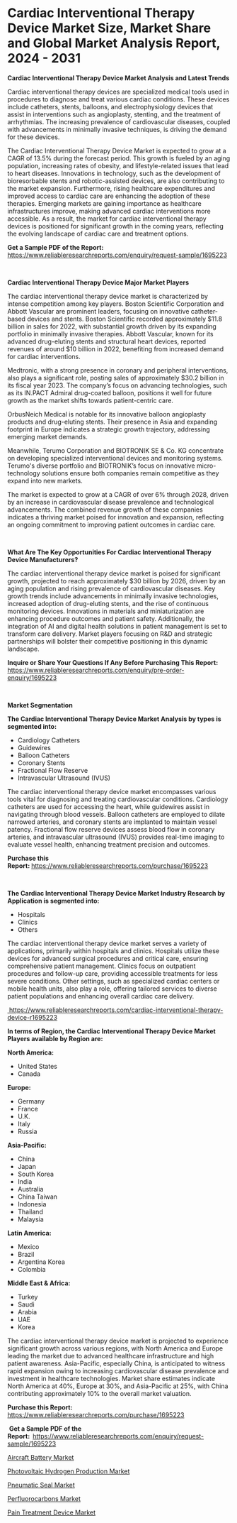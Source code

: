 <p><h1>Cardiac Interventional Therapy Device Market Size, Market Share and Global Market Analysis Report, 2024 - 2031</h1></p><p><strong>Cardiac Interventional Therapy Device Market Analysis and Latest Trends</strong></p>
<p><p>Cardiac interventional therapy devices are specialized medical tools used in procedures to diagnose and treat various cardiac conditions. These devices include catheters, stents, balloons, and electrophysiology devices that assist in interventions such as angioplasty, stenting, and the treatment of arrhythmias. The increasing prevalence of cardiovascular diseases, coupled with advancements in minimally invasive techniques, is driving the demand for these devices.</p><p>The Cardiac Interventional Therapy Device Market is expected to grow at a CAGR of 13.5% during the forecast period. This growth is fueled by an aging population, increasing rates of obesity, and lifestyle-related issues that lead to heart diseases. Innovations in technology, such as the development of bioresorbable stents and robotic-assisted devices, are also contributing to the market expansion. Furthermore, rising healthcare expenditures and improved access to cardiac care are enhancing the adoption of these therapies. Emerging markets are gaining importance as healthcare infrastructures improve, making advanced cardiac interventions more accessible. As a result, the market for cardiac interventional therapy devices is positioned for significant growth in the coming years, reflecting the evolving landscape of cardiac care and treatment options.</p></p>
<p><strong>Get a Sample PDF of the Report:&nbsp;</strong> <a href="https://www.reliableresearchreports.com/enquiry/request-sample/1695223?utm_campaign=38&utm_medium=2&utm_source=Github&utm_content=ia&utm_term=07102024&utm_id=cardiac-interventional-therapy-device">https://www.reliableresearchreports.com/enquiry/request-sample/1695223</a></p>
<p>&nbsp;</p>
<p><strong>Cardiac Interventional Therapy Device Major Market Players</strong></p>
<p><p>The cardiac interventional therapy device market is characterized by intense competition among key players. Boston Scientific Corporation and Abbott Vascular are prominent leaders, focusing on innovative catheter-based devices and stents. Boston Scientific recorded approximately $11.8 billion in sales for 2022, with substantial growth driven by its expanding portfolio in minimally invasive therapies. Abbott Vascular, known for its advanced drug-eluting stents and structural heart devices, reported revenues of around $10 billion in 2022, benefiting from increased demand for cardiac interventions.</p><p>Medtronic, with a strong presence in coronary and peripheral interventions, also plays a significant role, posting sales of approximately $30.2 billion in its fiscal year 2023. The company’s focus on advancing technologies, such as its IN.PACT Admiral drug-coated balloon, positions it well for future growth as the market shifts towards patient-centric care.</p><p>OrbusNeich Medical is notable for its innovative balloon angioplasty products and drug-eluting stents. Their presence in Asia and expanding footprint in Europe indicates a strategic growth trajectory, addressing emerging market demands.</p><p>Meanwhile, Terumo Corporation and BIOTRONIK SE & Co. KG concentrate on developing specialized interventional devices and monitoring systems. Terumo's diverse portfolio and BIOTRONIK’s focus on innovative micro-technology solutions ensure both companies remain competitive as they expand into new markets.</p><p>The market is expected to grow at a CAGR of over 6% through 2028, driven by an increase in cardiovascular disease prevalence and technological advancements. The combined revenue growth of these companies indicates a thriving market poised for innovation and expansion, reflecting an ongoing commitment to improving patient outcomes in cardiac care.</p></p>
<p>&nbsp;</p>
<p><strong>What Are The Key Opportunities For Cardiac Interventional Therapy Device Manufacturers?</strong></p>
<p><p>The cardiac interventional therapy device market is poised for significant growth, projected to reach approximately $30 billion by 2026, driven by an aging population and rising prevalence of cardiovascular diseases. Key growth trends include advancements in minimally invasive technologies, increased adoption of drug-eluting stents, and the rise of continuous monitoring devices. Innovations in materials and miniaturization are enhancing procedure outcomes and patient safety. Additionally, the integration of AI and digital health solutions in patient management is set to transform care delivery. Market players focusing on R&D and strategic partnerships will bolster their competitive positioning in this dynamic landscape.</p></p>
<p><strong>Inquire or Share Your Questions If Any Before Purchasing This Report:</strong> <a href="https://www.reliableresearchreports.com/enquiry/pre-order-enquiry/1695223?utm_campaign=38&utm_medium=2&utm_source=Github&utm_content=ia&utm_term=07102024&utm_id=cardiac-interventional-therapy-device">https://www.reliableresearchreports.com/enquiry/pre-order-enquiry/1695223</a></p>
<p>&nbsp;</p>
<p><strong>Market Segmentation</strong></p>
<p><strong>The Cardiac Interventional Therapy Device Market Analysis by types is segmented into:</strong></p>
<p><ul><li>Cardiology Catheters</li><li>Guidewires</li><li>Balloon Catheters</li><li>Coronary Stents</li><li>Fractional Flow Reserve</li><li>Intravascular Ultrasound (IVUS)</li></ul></p>
<p><p>The cardiac interventional therapy device market encompasses various tools vital for diagnosing and treating cardiovascular conditions. Cardiology catheters are used for accessing the heart, while guidewires assist in navigating through blood vessels. Balloon catheters are employed to dilate narrowed arteries, and coronary stents are implanted to maintain vessel patency. Fractional flow reserve devices assess blood flow in coronary arteries, and intravascular ultrasound (IVUS) provides real-time imaging to evaluate vessel health, enhancing treatment precision and outcomes.</p></p>
<p><strong>Purchase this Report:&nbsp;</strong><a href="https://www.reliableresearchreports.com/purchase/1695223?utm_campaign=38&utm_medium=2&utm_source=Github&utm_content=ia&utm_term=07102024&utm_id=cardiac-interventional-therapy-device">https://www.reliableresearchreports.com/purchase/1695223</a></p>
<p>&nbsp;</p>
<p><strong>The Cardiac Interventional Therapy Device Market Industry Research by Application is segmented into:</strong></p>
<p><ul><li>Hospitals</li><li>Clinics</li><li>Others</li></ul></p>
<p><p>The cardiac interventional therapy device market serves a variety of applications, primarily within hospitals and clinics. Hospitals utilize these devices for advanced surgical procedures and critical care, ensuring comprehensive patient management. Clinics focus on outpatient procedures and follow-up care, providing accessible treatments for less severe conditions. Other settings, such as specialized cardiac centers or mobile health units, also play a role, offering tailored services to diverse patient populations and enhancing overall cardiac care delivery.</p></p>
<p><a href="https://www.reliableresearchreports.com/cardiac-interventional-therapy-device-r1695223?utm_campaign=38&utm_medium=2&utm_source=Github&utm_content=ia&utm_term=07102024&utm_id=cardiac-interventional-therapy-device">&nbsp;https://www.reliableresearchreports.com/cardiac-interventional-therapy-device-r1695223</a></p>
<p><strong>In terms of Region, the Cardiac Interventional Therapy Device Market Players available by Region are:</strong></p>
<p>
    <p> <strong> North America: </strong>
        <ul>
            <li>United States</li>
            <li>Canada</li>
        </ul>
        </p> 
    <p> <strong> Europe: </strong>
        <ul>
            <li>Germany</li>
            <li>France</li>
            <li>U.K.</li>
            <li>Italy</li>
            <li>Russia</li>
        </ul>
        </p> 
    <p> <strong> Asia-Pacific: </strong>
        <ul>
            <li>China</li>
            <li>Japan</li>
            <li>South Korea</li>
            <li>India</li>
            <li>Australia</li>
            <li>China Taiwan</li>
            <li>Indonesia</li>
            <li>Thailand</li>
            <li>Malaysia</li>
        </ul>
        </p> 
    <p> <strong> Latin America: </strong>
        <ul>
            <li>Mexico</li>
            <li>Brazil</li>
            <li>Argentina Korea</li>
            <li>Colombia</li>
        </ul>
        </p> 
    <p> <strong> Middle East & Africa: </strong>
        <ul>
            <li>Turkey</li>
            <li>Saudi</li>
            <li>Arabia</li>
            <li>UAE</li>
            <li>Korea</li>
        </ul>
    </p>
    </p>
<p><p>The cardiac interventional therapy device market is projected to experience significant growth across various regions, with North America and Europe leading the market due to advanced healthcare infrastructure and high patient awareness. Asia-Pacific, especially China, is anticipated to witness rapid expansion owing to increasing cardiovascular disease prevalence and investment in healthcare technologies. Market share estimates indicate North America at 40%, Europe at 30%, and Asia-Pacific at 25%, with China contributing approximately 10% to the overall market valuation.</p></p>
<p><strong>Purchase this Report: </strong><a href="https://www.reliableresearchreports.com/purchase/1695223?utm_campaign=38&utm_medium=2&utm_source=Github&utm_content=ia&utm_term=07102024&utm_id=cardiac-interventional-therapy-device">https://www.reliableresearchreports.com/purchase/1695223</a></p>
<p>&nbsp;<strong>Get a Sample PDF of the Report:&nbsp;&nbsp;</strong><a href="https://www.reliableresearchreports.com/enquiry/request-sample/1695223?utm_campaign=38&utm_medium=2&utm_source=Github&utm_content=ia&utm_term=07102024&utm_id=cardiac-interventional-therapy-device">https://www.reliableresearchreports.com/enquiry/request-sample/1695223</a></p>
<p><strong></strong></p>
<p><p><a href="https://issuu.com/reportprime-2/docs/aircraft-battery-market-size-2030.p_bb064e22a8d2db?utm_campaign=38&utm_medium=2&utm_source=Github&utm_content=ia&utm_term=07102024&utm_id=cardiac-interventional-therapy-device">Aircraft Battery Market</a></p><p><a href="https://issuu.com/reportprime-2/docs/photovoltaic-hydrogen-production-ma_7ba17fd7be1b6a?utm_campaign=38&utm_medium=2&utm_source=Github&utm_content=ia&utm_term=07102024&utm_id=cardiac-interventional-therapy-device">Photovoltaic Hydrogen Production Market</a></p><p><a href="https://www.linkedin.com/pulse/global-perspectives-pneumatic-seal-market-trends-challenges-nqrge?utm_campaign=38&utm_medium=2&utm_source=Github&utm_content=ia&utm_term=07102024&utm_id=cardiac-interventional-therapy-device">Pneumatic Seal Market</a></p><p><a href="https://www.linkedin.com/pulse/perfluorocarbons-market-outlook-complete-industry-analysis-2024-vejvf?utm_campaign=38&utm_medium=2&utm_source=Github&utm_content=ia&utm_term=07102024&utm_id=cardiac-interventional-therapy-device">Perfluorocarbons Market</a></p><p><a href="https://github.com/tacitam515l/Market-Research-Report-List-1/blob/main/pain-treatment-device-market.md?utm_campaign=38&utm_medium=2&utm_source=Github&utm_content=ia&utm_term=07102024&utm_id=cardiac-interventional-therapy-device">Pain Treatment Device Market</a></p></p>